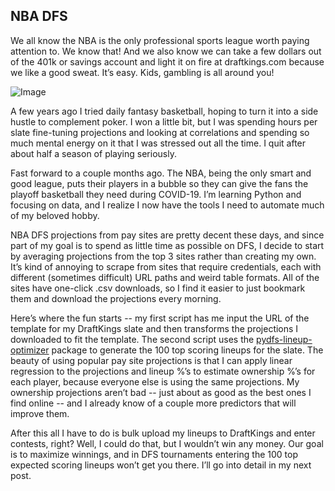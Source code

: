 ## NBA DFS

We all know the NBA is the only professional sports league worth paying attention to. We know that! And we also know we can take a few dollars out of the 401k or savings account and light it on fire at draftkings.com because we like a good sweat. It’s easy. Kids, gambling is all around you! 
	
![Image](https://imgur.com/RDZ5f55.jpg)

A few years ago I tried daily fantasy basketball, hoping to turn it into a side hustle to complement poker. I won a little bit, but I was spending hours per slate fine-tuning projections and looking at correlations and spending so much mental energy on it that I was stressed out all the time. I quit after about half a season of playing seriously. 
	
Fast forward to a couple months ago. The NBA, being the only smart and good league, puts their players in a bubble so they can give the fans the playoff basketball they need during COVID-19. I’m learning Python and focusing on data, and I realize I now have the tools I need to automate much of my beloved hobby. 
	
NBA DFS projections from pay sites are pretty decent these days, and since part of my goal is to spend as little time as possible on DFS, I decide to start by averaging projections from the top 3 sites rather than creating my own. It’s kind of annoying to scrape from sites that require credentials, each with different (sometimes difficult) URL paths and weird table formats. All of the sites have one-click .csv downloads, so I find it easier to just bookmark them and download the projections every morning. 
	
Here’s where the fun starts -- my first script has me input the URL of the template for my DraftKings slate and then transforms the projections I downloaded to fit the template. The second script uses the [pydfs-lineup-optimizer](https://github.com/DimaKudosh/pydfs-lineup-optimizer) package to generate the 100 top scoring lineups for the slate. The beauty of using popular pay site projections is that I can  apply linear regression to the projections and lineup %’s to estimate ownership %’s for each player, because everyone else is using the same projections. My ownership projections aren’t bad -- just about as good as the best ones I find online -- and I already know of a couple more predictors that will improve them. 
	
After this all I have to do is bulk upload my lineups to DraftKings and enter contests, right? Well, I could do that, but I wouldn’t win any money. Our goal is to maximize winnings, and in DFS tournaments entering the 100 top expected scoring lineups won’t get you there. I’ll go into detail in my next post.

